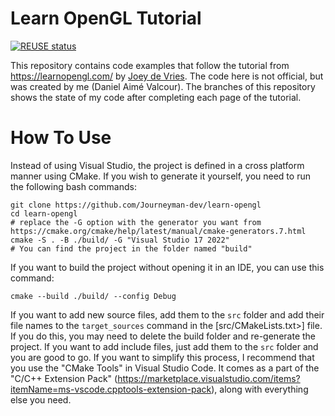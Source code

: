 <!--
SPDX-FileCopyrightText: Joey De Vries

SPDX-License-Identifier: CC-BY-4.0
-->

# Learn OpenGL Tutorial

[![REUSE status](https://api.reuse.software/badge/git.fsfe.org/reuse/api)](https://api.reuse.software/info/git.fsfe.org/reuse/api)

This repository contains code examples that follow the tutorial from <https://learnopengl.com/> by [Joey de Vries](https://twitter.com/JoeyDeVriez). The code here is not official, but was created by me (Daniel Aimé Valcour). The branches of this repository shows the state of my code after completing each page of the tutorial.

# How To Use
Instead of using Visual Studio, the project is defined in a cross platform manner using CMake. If you wish to generate it yourself, you need to run the following bash commands:

    git clone https://github.com/Journeyman-dev/learn-opengl
    cd learn-opengl
    # replace the -G option with the generator you want from https://cmake.org/cmake/help/latest/manual/cmake-generators.7.html
    cmake -S . -B ./build/ -G "Visual Studio 17 2022" 
    # You can find the project in the folder named "build"

If you want to build the project without opening it in an IDE, you can use this command:

    cmake --build ./build/ --config Debug

If you want to add new source files, add them to the `src` folder and add their file names to the `target_sources` command in the [src/CMakeLists.txt>] file. If you do this, you may need to delete the build folder and re-generate the project. If you want to add include files, just add them to the `src` folder and you are good to go.
If you want to simplify this process, I recommend that you use the "CMake Tools" in Visual Studio Code. It comes as a part of the "C/C++ Extension Pack" (<https://marketplace.visualstudio.com/items?itemName=ms-vscode.cpptools-extension-pack>), along with everything else you need.

